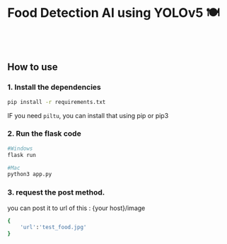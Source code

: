 # Food Detection AI using YOLOv5 🍽️
<br><br/>

## How to use
### 1. Install the dependencies
```sh
pip install -r requirements.txt
```
IF you need `piltu`, you can install that using pip or pip3

### 2. Run the flask code
```sh
#Windows
flask run

#Mac
python3 app.py
```

### 3. request the post method.
you can post it to url of this : {your host}/image

```sh
{
    'url':'test_food.jpg'
}
```
<br><br/>
